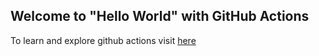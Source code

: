 ## Welcome to "Hello World" with GitHub Actions

To learn and explore github actions visit [here](https://lab.github.com/githubtraining/github-actions:-hello-world)
